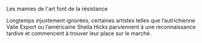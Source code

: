 Les mamies de l'art font de la résistance

Longtemps injustement ignorées, certaines artistes telles que l’autrichienne Valie Export ou l’américaine Sheila Hicks parviennent à une reconnaissance tardive et commencent à trouver leur place sur le marché.
